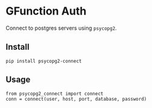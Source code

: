 # GFunction Auth

Connect to postgres servers using `psycopg2`.

## Install

`pip install psycopg2-connect`

## Usage

```
from psycopg2_connect import connect
conn = connect(user, host, port, database, password)
```